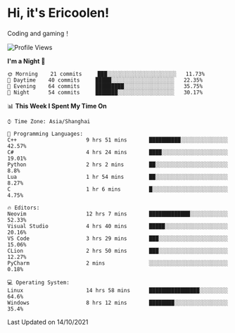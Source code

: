 # Hi, it's Ericoolen!
Coding and gaming！

<!--START_SECTION:waka-->
![Profile Views](http://img.shields.io/badge/Profile%20Views-11-blue)

**I'm a Night 🦉** 

```text
🌞 Morning    21 commits     ███░░░░░░░░░░░░░░░░░░░░░░   11.73% 
🌆 Daytime    40 commits     █████░░░░░░░░░░░░░░░░░░░░   22.35% 
🌃 Evening    64 commits     █████████░░░░░░░░░░░░░░░░   35.75% 
🌙 Night      54 commits     ███████░░░░░░░░░░░░░░░░░░   30.17%

```


📊 **This Week I Spent My Time On** 

```text
⌚︎ Time Zone: Asia/Shanghai

💬 Programming Languages: 
C++                      9 hrs 51 mins       ██████████░░░░░░░░░░░░░░░   42.57% 
C#                       4 hrs 24 mins       ████░░░░░░░░░░░░░░░░░░░░░   19.01% 
Python                   2 hrs 2 mins        ██░░░░░░░░░░░░░░░░░░░░░░░   8.8% 
Lua                      1 hr 54 mins        ██░░░░░░░░░░░░░░░░░░░░░░░   8.27% 
C                        1 hr 6 mins         █░░░░░░░░░░░░░░░░░░░░░░░░   4.75%

🔥 Editors: 
Neovim                   12 hrs 7 mins       █████████████░░░░░░░░░░░░   52.33% 
Visual Studio            4 hrs 40 mins       █████░░░░░░░░░░░░░░░░░░░░   20.16% 
VS Code                  3 hrs 29 mins       ███░░░░░░░░░░░░░░░░░░░░░░   15.06% 
CLion                    2 hrs 50 mins       ███░░░░░░░░░░░░░░░░░░░░░░   12.27% 
PyCharm                  2 mins              ░░░░░░░░░░░░░░░░░░░░░░░░░   0.18%

💻 Operating System: 
Linux                    14 hrs 58 mins      ████████████████░░░░░░░░░   64.6% 
Windows                  8 hrs 12 mins       ████████░░░░░░░░░░░░░░░░░   35.4%

```


 Last Updated on 14/10/2021
<!--END_SECTION:waka-->

